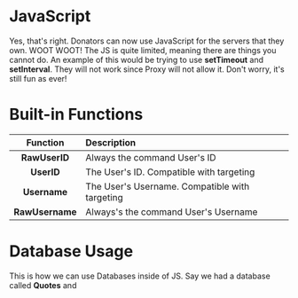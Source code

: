 # JavaScript
Yes, that's right. Donators can now use JavaScript for the servers that they own. WOOT WOOT! The JS is quite limited, meaning there are things you cannot do. An example of this would be trying to use **setTimeout** and **setInterval**. They will not work since Proxy will not allow it. Don't worry, it's still fun as ever!

# Built-in Functions
| Function | Description |
| :---: | :--- |
| **RawUserID** | Always the command User's ID |
| **UserID** | The User's ID. Compatible with targeting |
| **Username** | The User's Username. Compatible with targeting |
| **RawUsername** | Always's the command User's Username |

# Database Usage
This is how we can use Databases inside of JS. Say we had a database called **Quotes** and
